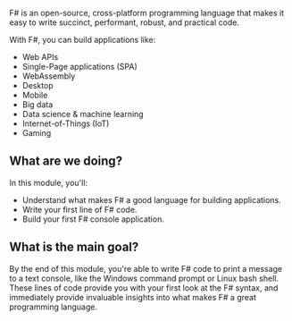 F# is an open-source, cross-platform programming language that makes it easy to write succinct, performant, robust, and practical code.

With F#, you can build applications like:

- Web APIs
- Single-Page applications (SPA)
- WebAssembly
- Desktop
- Mobile
- Big data
- Data science & machine learning
- Internet-of-Things (IoT)
- Gaming

## What are we doing?

In this module, you'll:

- Understand what makes F# a good language for building applications.
- Write your first line of F# code.
- Build your first F# console application.

## What is the main goal?

By the end of this module, you're able to write F# code to print a message to a text console, like the Windows command prompt or Linux bash shell. These lines of code provide you with your first look at the F# syntax, and immediately provide invaluable insights into what makes F# a great programming language.
